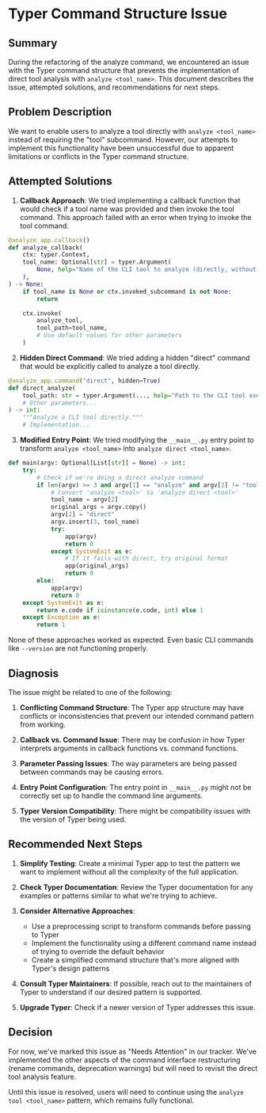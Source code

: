 # Typer Command Structure Issue

## Summary

During the refactoring of the analyze command, we encountered an issue with the Typer command structure that prevents the implementation of direct tool analysis with `analyze <tool_name>`. This document describes the issue, attempted solutions, and recommendations for next steps.

## Problem Description

We want to enable users to analyze a tool directly with `analyze <tool_name>` instead of requiring the "tool" subcommand. However, our attempts to implement this functionality have been unsuccessful due to apparent limitations or conflicts in the Typer command structure.

## Attempted Solutions

1. **Callback Approach**: We tried implementing a callback function that would check if a tool name was provided and then invoke the tool command. This approach failed with an error when trying to invoke the tool command.

```python
@analyze_app.callback()
def analyze_callback(
    ctx: typer.Context,
    tool_name: Optional[str] = typer.Argument(
        None, help="Name of the CLI tool to analyze (directly, without sub-commands)"
    ),
) -> None:
    if tool_name is None or ctx.invoked_subcommand is not None:
        return

    ctx.invoke(
        analyze_tool,
        tool_path=tool_name,
        # Use default values for other parameters
    )
```

2. **Hidden Direct Command**: We tried adding a hidden "direct" command that would be explicitly called to analyze a tool directly.

```python
@analyze_app.command("direct", hidden=True)
def direct_analyze(
    tool_path: str = typer.Argument(..., help="Path to the CLI tool executable"),
    # Other parameters...
) -> int:
    """Analyze a CLI tool directly."""
    # Implementation...
```

3. **Modified Entry Point**: We tried modifying the `__main__.py` entry point to transform `analyze <tool_name>` into `analyze direct <tool_name>`.

```python
def main(argv: Optional[List[str]] = None) -> int:
    try:
        # Check if we're doing a direct analyze command
        if len(argv) >= 3 and argv[1] == "analyze" and argv[2] != "tool" and argv[2] != "list" and...:
            # Convert 'analyze <tool>' to 'analyze direct <tool>'
            tool_name = argv[2]
            original_args = argv.copy()
            argv[2] = "direct"
            argv.insert(3, tool_name)
            try:
                app(argv)
                return 0
            except SystemExit as e:
                # If it fails with direct, try original format
                app(original_args)
                return 0
        else:
            app(argv)
            return 0
    except SystemExit as e:
        return e.code if isinstance(e.code, int) else 1
    except Exception as e:
        return 1
```

None of these approaches worked as expected. Even basic CLI commands like `--version` are not functioning properly.

## Diagnosis

The issue might be related to one of the following:

1. **Conflicting Command Structure**: The Typer app structure may have conflicts or inconsistencies that prevent our intended command pattern from working.

2. **Callback vs. Command Issue**: There may be confusion in how Typer interprets arguments in callback functions vs. command functions.

3. **Parameter Passing Issues**: The way parameters are being passed between commands may be causing errors.

4. **Entry Point Configuration**: The entry point in `__main__.py` might not be correctly set up to handle the command line arguments.

5. **Typer Version Compatibility**: There might be compatibility issues with the version of Typer being used.

## Recommended Next Steps

1. **Simplify Testing**: Create a minimal Typer app to test the pattern we want to implement without all the complexity of the full application.

2. **Check Typer Documentation**: Review the Typer documentation for any examples or patterns similar to what we're trying to achieve.

3. **Consider Alternative Approaches**:
   - Use a preprocessing script to transform commands before passing to Typer
   - Implement the functionality using a different command name instead of trying to override the default behavior
   - Create a simplified command structure that's more aligned with Typer's design patterns

4. **Consult Typer Maintainers**: If possible, reach out to the maintainers of Typer to understand if our desired pattern is supported.

5. **Upgrade Typer**: Check if a newer version of Typer addresses this issue.

## Decision

For now, we've marked this issue as "Needs Attention" in our tracker. We've implemented the other aspects of the command interface restructuring (rename commands, deprecation warnings) but will need to revisit the direct tool analysis feature.

Until this issue is resolved, users will need to continue using the `analyze tool <tool_name>` pattern, which remains fully functional.